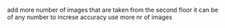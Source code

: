 
add more number of images that  are taken from the second floor 
it can be of any number 
to increse accuracy use more nr of images
